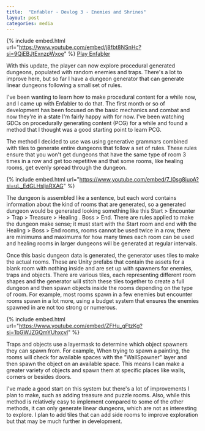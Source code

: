```yaml
---
title:  "Enfabler - Devlog 3 - Enemies and Shrines"
layout: post
categories: media
---
```


{% include embed.html url="https://www.youtube.com/embed/j8fbt8NSnHc?si=9QjEBJtExnzpWxoe" %}
[Play Enfabler](https://andrewjscott02.itch.io/enfabler)

With this update, the player can now explore procedural generated dungeons, populated with random enemies and traps. There's a lot to improve here, but so far I have a dungeon generator that can generate linear dungeons following a small set of rules.


I've been wanting to learn how to make procedural content for a while now, and I came up with Enfabler to do that. The first month or so of development has been focused on the basic mechanics and combat and now they're in a state I'm fairly happy with for now. I've been watching GDCs on procedurally generating content (PCG) for a while and found a method that I thought was a good starting point to learn PCG.

The method I decided to use was using generative grammars combined with tiles to generate entire dungeons that follow a set of rules. These rules ensure that you won't get dungeons that have the same type of room 3 times in a row and get too repetitive and that some rooms, like healing rooms, get evenly spread through the dungeon.

{% include embed.html url="https://www.youtube.com/embed/7_l0sg8iuoA?si=uL_EdGLHsljaRXAG" %}

The dungeon is assembled like a sentence, but each word contains information about the kind of rooms that are generated, so a generated dungeon would be generated looking something like this Start > Encounter > Trap > Treasure > Healing . Boss > End. There are rules applied to make the dungeon make sense; it must start with the Start room and end with the Healing > Boss > End rooms, rooms cannot be used twice in a row, there are minimums and maximums for how many times each room can be used and healing rooms in larger dungeons will be generated at regular intervals.

Once this basic dungeon data is generated, the generator uses tiles to make the actual rooms. These are Unity prefabs that contain the assets for a blank room with nothing inside and are set up with spawners for enemies, traps and objects. There are various tiles, each representing different room shapes and the generator will stitch these tiles together to create a full dungeon and then spawn objects inside the rooms depending on the type of room. For example, most rooms spawn in a few enemies but encounter rooms spawn in a lot more, using a budget system that ensures the enemies spawned in are not too strong or numerous.

{% include embed.html url="https://www.youtube.com/embed/ZFHu_gFtzKg?si=1bGWJZGQmYUhxcvl" %}

Traps and objects use a layermask to determine which object spawners they can spawn from. For example, When trying to spawn a painting, the rooms will check for available spaces with the "WallSpawner" layer and then spawn the object on an available space. This means I can make a greater variety of objects and spawn them at specific places like walls, corners or besides doors.

I've made a good start on this system but there's a lot of improvements I plan to make, such as adding treasure and puzzle rooms. Also, while this method is relatively easy to implement compared to some of the other methods, it can only generate linear dungeons, which are not as interesting to explore. I plan to add tiles that can add side rooms to improve exploration but that may be much further in development.
